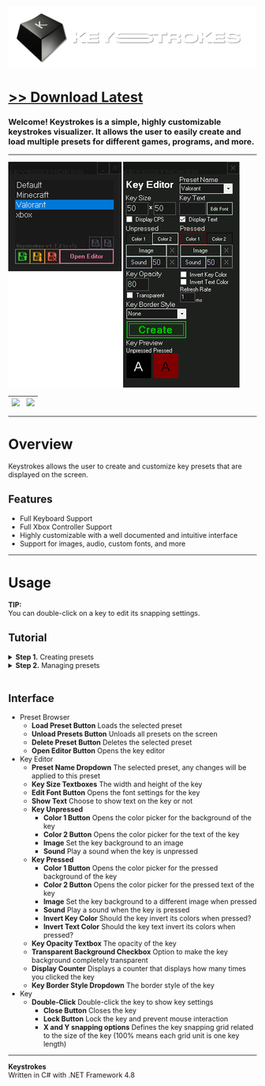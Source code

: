 <img src="assets/images/banner.png">

# [<b>>> Download Latest</b>](https://github.com/o7q/Keystrokes/releases/download/v1.7.3.0/Keystrokes.exe)
### Welcome! Keystrokes is a simple, highly customizable keystrokes visualizer. It allows the user to easily create and load multiple presets for different games, programs, and more.

---

<img src="assets/images/showcase/menu.png">

<img src="assets/images/showcase/keys.gif"> | <img src="assets/images/showcase/controller.gif">
|-|-|

---

# Overview
Keystrokes allows the user to create and customize key presets that are displayed on the screen.

## Features
* Full Keyboard Support
* Full Xbox Controller Support
* Highly customizable with a well documented and intuitive interface
* Support for images, audio, custom fonts, and more

---

# Usage
**TIP:** \
You can double-click on a key to edit its snapping settings.

## Tutorial

<details>
<summary><b>Step 1.</b> Creating presets</summary>

- **1.1** Click the **Open Editor Button** to open the key editor
- **1.2** Select or a create a new preset (create one by typing a new name inside the preset selector)
- **1.3** Press the **Create Button** and press a key to create

</details>

<details>
<summary><b>Step 2.</b> Managing presets</summary>

- **1.1** Select a preset in the preset selector
- **1.2** Click the first green button to load the selected preset
- **1.3** Click the second yellow button to unload all presets
- **1.4** Click the third red button to delete the selected preset

</details>

<br>

## Interface
- Preset Browser
    - **Load Preset Button** Loads the selected preset
    - **Unload Presets Button** Unloads all presets on the screen
    - **Delete Preset Button** Deletes the selected preset
    - **Open Editor Button** Opens the key editor
- Key Editor
    - **Preset Name Dropdown** The selected preset, any changes will be applied to this preset
    - **Key Size Textboxes** The width and height of the key
    - **Edit Font Button** Opens the font settings for the key
    - **Show Text** Choose to show text on the key or not
    - **Key Unpressed**
        - **Color 1 Button** Opens the color picker for the background of the key
        - **Color 2 Button** Opens the color picker for the text of the key
        - **Image** Set the key background to an image
        - **Sound** Play a sound when the key is unpressed
    - **Key Pressed**
        - **Color 1 Button** Opens the color picker for the pressed background of the key
        - **Color 2 Button** Opens the color picker for the pressed text of the key
        - **Image** Set the key background to a different image when pressed
        - **Sound** Play a sound when the key is pressed
        - **Invert Key Color** Should the key invert its colors when pressed?
        - **Invert Text Color** Should the key text invert its colors when pressed?
    - **Key Opacity Textbox** The opacity of the key
     - **Transparent Background Checkbox** Option to make the key background completely transparent
    - **Display Counter** Displays a counter that displays how many times you clicked the key
    - **Key Border Style Dropdown** The border style of the key
- Key
    - **Double-Click** Double-click the key to show key settings
        - **Close Button** Closes the key
        - **Lock Button** Lock the key and prevent mouse interaction
        - **X and Y snapping options** Defines the key snapping grid related to the size of the key (100% means each grid unit is one key length)

---

**Keystrokes** \
Written in C# with .NET Framework 4.8